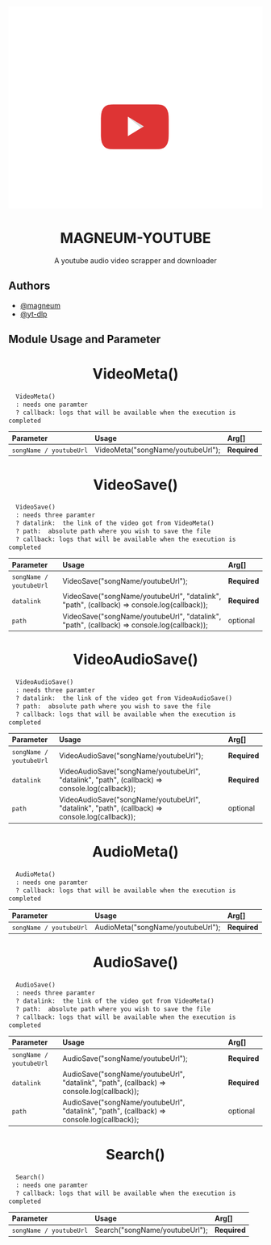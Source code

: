 <p align="center">
  <img src="src/LiquidYouTube.gif" height="400px"/>
</p>

<h1 align="center"><b>MAGNEUM-YOUTUBE</b></h1>
<p align="center">A youtube audio video scrapper and downloader</p>

## Authors

- [@magneum](https://www.github.com/magneum)
- [@yt-dlp](https://github.com/yt-dlp/yt-dlp)

## Module Usage and Parameter

<h1 align="center"><b>VideoMeta()</b></h1>

```
  VideoMeta()
  : needs one paramter
  ? callback: logs that will be available when the execution is completed

```

| Parameter               | Usage                             | Arg[]        |
| :---------------------- | :-------------------------------- | :----------- |
| `songName / youtubeUrl` | VideoMeta("songName/youtubeUrl"); | **Required** |

<!-- ================================================================================ -->
<h1 align="center"><b>VideoSave()</b></h1>

```
  VideoSave()
  : needs three paramter
  ? datalink:  the link of the video got from VideoMeta()
  ? path:  absolute path where you wish to save the file
  ? callback: logs that will be available when the execution is completed
```

| Parameter               | Usage                                                                                      | Arg[]        |
| :---------------------- | :----------------------------------------------------------------------------------------- | :----------- |
| `songName / youtubeUrl` | VideoSave("songName/youtubeUrl");                                                          | **Required** |
| `datalink`              | VideoSave("songName/youtubeUrl", "datalink", "path", (callback) => console.log(callback)); | **Required** |
| `path`                  | VideoSave("songName/youtubeUrl", "datalink", "path", (callback) => console.log(callback)); | optional     |

<!-- ================================================================================ -->
<h1 align="center"><b>VideoAudioSave()</b></h1>

```
  VideoAudioSave()
  : needs three paramter
  ? datalink:  the link of the video got from VideoAudioSave()
  ? path:  absolute path where you wish to save the file
  ? callback: logs that will be available when the execution is completed
```

| Parameter               | Usage                                                                                           | Arg[]        |
| :---------------------- | :---------------------------------------------------------------------------------------------- | :----------- |
| `songName / youtubeUrl` | VideoAudioSave("songName/youtubeUrl");                                                          | **Required** |
| `datalink`              | VideoAudioSave("songName/youtubeUrl", "datalink", "path", (callback) => console.log(callback)); | **Required** |
| `path`                  | VideoAudioSave("songName/youtubeUrl", "datalink", "path", (callback) => console.log(callback)); | optional     |

<!-- ================================================================================ -->
<h1 align="center"><b>AudioMeta()</b></h1>

```
  AudioMeta()
  : needs one paramter
  ? callback: logs that will be available when the execution is completed

```

| Parameter               | Usage                             | Arg[]        |
| :---------------------- | :-------------------------------- | :----------- |
| `songName / youtubeUrl` | AudioMeta("songName/youtubeUrl"); | **Required** |

<!-- ================================================================================ -->
<h1 align="center"><b>AudioSave()</b></h1>

```
  AudioSave()
  : needs three paramter
  ? datalink:  the link of the video got from VideoMeta()
  ? path:  absolute path where you wish to save the file
  ? callback: logs that will be available when the execution is completed
```

| Parameter               | Usage                                                                                      | Arg[]        |
| :---------------------- | :----------------------------------------------------------------------------------------- | :----------- |
| `songName / youtubeUrl` | AudioSave("songName/youtubeUrl");                                                          | **Required** |
| `datalink`              | AudioSave("songName/youtubeUrl", "datalink", "path", (callback) => console.log(callback)); | **Required** |
| `path`                  | AudioSave("songName/youtubeUrl", "datalink", "path", (callback) => console.log(callback)); | optional     |

<!-- ================================================================================ -->
<h1 align="center"><b>Search()</b></h1>

```
  Search()
  : needs one paramter
  ? callback: logs that will be available when the execution is completed

```

| Parameter               | Usage                          | Arg[]        |
| :---------------------- | :----------------------------- | :----------- |
| `songName / youtubeUrl` | Search("songName/youtubeUrl"); | **Required** |

<!-- ================================================================================ -->
